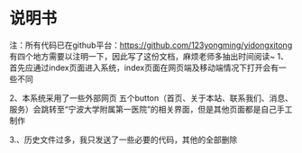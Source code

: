 # 说明书
注：所有代码已在github平台：https://github.com/123yongming/yidongxitong
有四个地方需要以注明一下，因此写了这份文档，麻烦老师多抽出时间阅读~
1、首先应通过index页面进入系统，index页面在网页端及移动端情况下打开会有一些不同

2、本系统采用了一些外部网页
五个button（首页、关于本站、联系我们、消息、服务）会跳转至“宁波大学附属第一医院”的相关界面，但是其他页面都是自己手工制作

3.、历史文件过多，我只发送了一些必要的代码，其他的全部删除

